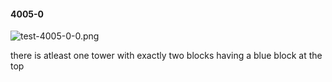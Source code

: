 #### 4005-0
![test-4005-0-0.png](https://github.com/lil-lab/nlvr/raw/master/nlvr/test/images/0/test-4005-0-0.png "test-4005-0-0.png")

there is atleast one tower with exactly  two blocks having a blue block at the top
